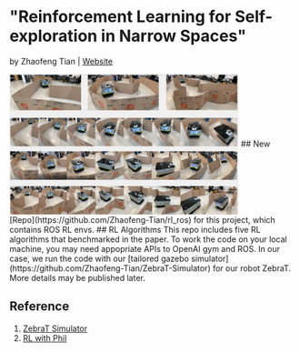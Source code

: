 # "Reinforcement Learning for Self-exploration in Narrow Spaces"
by Zhaofeng Tian | [Website](https://sites.google.com/view/rl4exploration) 

 <img src="./whole.png" width = "80%" height = "80%" alt="demo" align=center />
## New [Repo](https://github.com/Zhaofeng-Tian/rl_ros) for this project, which contains ROS RL envs.
## RL Algorithms
This repo includes five RL algorithms that benchmarked in the paper. 
To work the code on your local machine, you may need appopriate APIs to OpenAI gym and ROS. 
In our case, we run the code with our [tailored gazebo simulator](https://github.com/Zhaofeng-Tian/ZebraT-Simulator) for our robot ZebraT.
More details may be published later.

## Reference
1. [ZebraT Simulator](https://github.com/Zhaofeng-Tian/ZebraT-Simulator)
2. [RL with Phil](https://www.youtube.com/c/MachineLearningwithPhil)
